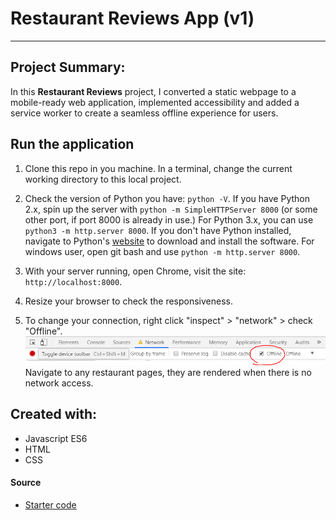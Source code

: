 # Restaurant Reviews App (v1)
---
## Project Summary:

In this **Restaurant Reviews** project, I converted a static webpage to a mobile-ready web application, implemented accessibility and added a service worker to create a seamless offline experience for users.

## Run the application

1. Clone this repo in you machine. In a terminal, change the current working directory to this local project. 
2. Check the version of Python you have: `python -V`. If you have Python 2.x, spin up the server with `python -m SimpleHTTPServer 8000` (or some other port, if port 8000 is already in use.) For Python 3.x, you can use `python3 -m http.server 8000`.  If you don't have Python installed, navigate to Python's [website](https://www.python.org/) to download and install the software. For windows user, open git bash and use `python -m http.server 8000`.

3. With your server running, open Chrome, visit the site: `http://localhost:8000`.
4. Resize your browser to check the responsiveness.
5. To change your connection, right click "inspect" > "network" > check "Offline".
![run the app offline](img/changeOffline.png)
Navigate to any restaurant pages, they are rendered when there is no network access.

## Created with: 
- Javascript ES6
- HTML
- CSS

#### Source
* [Starter code](https://github.com/udacity/mws-restaurant-stage-1)


